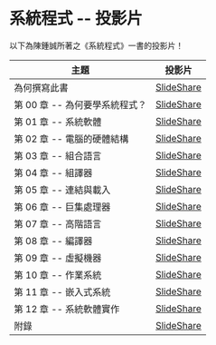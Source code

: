 # 系統程式 -- 投影片

以下為陳鍾誠所著之《系統程式》一書的投影片！

主題            | 投影片
----------------|--------------------------------------
為何撰寫此書    | [SlideShare](https://www.slideshare.net/ccckmit/ss-73472955)
第 00 章 -- 為何要學系統程式？ | [SlideShare](https://www.slideshare.net/ccckmit/0-73472882)
第 01 章 -- 系統軟體 | [SlideShare](https://www.slideshare.net/ccckmit/1-73472884)
第 02 章 -- 電腦的硬體結構 | [SlideShare](https://www.slideshare.net/ccckmit/2-73472886)
第 03 章 -- 組合語言 | [SlideShare](https://www.slideshare.net/ccckmit/3-73472890)
第 04 章 -- 組譯器| [SlideShare](https://www.slideshare.net/ccckmit/4-73472893)
第 05 章 -- 連結與載入 | [SlideShare](https://www.slideshare.net/ccckmit/5-73472900)
第 06 章 -- 巨集處理器 | [SlideShare](https://www.slideshare.net/ccckmit/6-73472903)
第 07 章 -- 高階語言 | [SlideShare](https://www.slideshare.net/ccckmit/7-73472909)
第 08 章 -- 編譯器 | [SlideShare](https://www.slideshare.net/ccckmit/8-73472916)
第 09 章 -- 虛擬機器 | [SlideShare](https://www.slideshare.net/ccckmit/9-73472922)
第 10 章 -- 作業系統 | [SlideShare](https://www.slideshare.net/ccckmit/10-73472927)
第 11 章 -- 嵌入式系統 | [SlideShare](https://www.slideshare.net/ccckmit/11-73472934)
第 12 章 -- 系統軟體實作 | [SlideShare](https://www.slideshare.net/ccckmit/12-73472945)
附錄    | [SlideShare](https://www.slideshare.net/ccckmit/ss-73472952)
